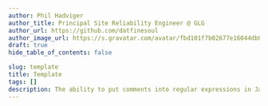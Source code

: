 ```yaml
---
author: Phil Hadviger
author_title: Principal Site Reliability Engineer @ GLG
author_url: https://github.com/datfinesoul
author_image_url: https://s.gravatar.com/avatar/fbd101f7b02677e16044db00640c727f?s=80
draft: true
hide_table_of_contents: false

slug: template
title: Template
tags: []
description: The ability to put comments into regular expressions in Javascript and split them up over multiple lines.
---
```


